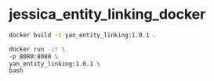 # jessica_entity_linking_docker


```bash
docker build -t yan_entity_linking:1.0.1 .

docker run -it \
-p 8080:8080 \
yan_entity_linking:1.0.1 \
bash
```
